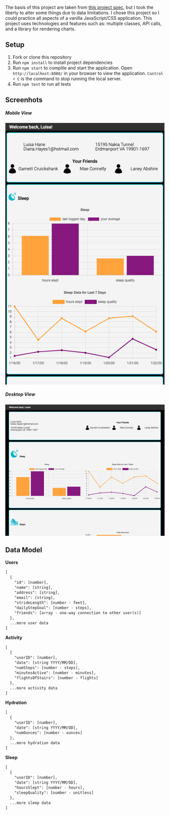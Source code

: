 The basis of this project are taken from [this project spec](https://frontend.turing.edu/projects/Fitlit-part-one.html), but I took the liberty to alter some things due to data limitations. I chose this project so I could practice all aspects of a vanilla JavaScript/CSS application. This project uses technologies and features such as: multiple classes, API calls, and a library for rendering charts.

## Setup
1. Fork or clone this repository
2. Run `npm install` to install project dependencies
3. Run `npm start` to complile and start the application. Open `http://localhost:8080/` in your browser to view the application. `Control + C` is the command to stop running the local server.
4. Run `npm test` to run all tests

## Screenhots
##### Mobile View
![screenshot](./src/images/mobile-view.png)



##### Desktop View
![screenshot](./src/images/desktop-view.png)



## Data Model

**Users**

```
[
  {
    "id": [number],
    "name": [string],
    "address": [string],
    "email": [string],
    "strideLength": [number - feet],
    "dailyStepGoal": [number - steps],
    "friends": [array - one-way connection to other user(s)]
  },
  ...more user data
]
```

**Activity**

```
[
  {
    "userID": [number],
    "date": [string YYYY/MM/DD],
    "numSteps": [number - steps],
    "minutesActive": [number - minutes],
    "flightsOfStairs": [number - flights]
  },
  ...more activity data
]
```

**Hydration**

```
[
  {
    "userID": [number],
    "date": [string YYYY/MM/DD],
    "numOunces": [number - ounces]
  },
  ...more hydration data
]
```

**Sleep**

```
[
  {
    "userID": [number],
    "date": [string YYYY/MM/DD],
    "hoursSlept": [number - hours],
    "sleepQuality": [number - unitless]
  },
  ...more sleep data
]
```
